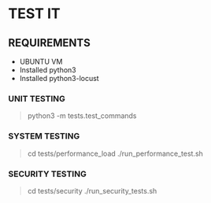# TEST IT

## REQUIREMENTS

- UBUNTU VM
- Installed python3
- Installed python3-locust

### UNIT TESTING

> python3 -m tests.test_commands

### SYSTEM TESTING

> cd tests/performance_load
> ./run_performance_test.sh

### SECURITY TESTING

> cd tests/security
> ./run_security_tests.sh 
